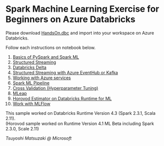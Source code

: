 # Spark Machine Learning Exercise for Beginners on Azure Databricks

Please download [HandsOn.dbc](https://github.com/tsmatz/azure-databricks-exercise/raw/master/HandsOn.dbc) and import into your workspace on Azure Databricks.

Follow each instructions on notebook below.

1. [Basics of PySpark and Spark ML](https://htmlpreview.github.io/?https://github.com/tsmatz/azure-databricks-exercise/blob/master/HTML/exercise01-pyspark-dataframe.html)
2. [Structured Streaming](https://htmlpreview.github.io/?https://github.com/tsmatz/azure-databricks-exercise/blob/master/HTML/exercise02-structured-streaming.html)
3. [Databricks Delta](https://htmlpreview.github.io/?https://github.com/tsmatz/azure-databricks-exercise/blob/master/HTML/exercise03-databricks-delta.html)
4. [Structured Streaming with Azure EventHub or Kafka](https://htmlpreview.github.io/?https://github.com/tsmatz/azure-databricks-exercise/blob/master/HTML/exercise04-streaming-eventhub.html)
5. [Working with Azure services](https://htmlpreview.github.io/?https://github.com/tsmatz/azure-databricks-exercise/blob/master/HTML/exercise05-blob.html)
6. [Spark ML Pipeline](https://htmlpreview.github.io/?https://github.com/tsmatz/azure-databricks-exercise/blob/master/HTML/exercise06-sparkml-pipeline.html)
7. [Cross Validation (Hyperparameter Tuning)](https://htmlpreview.github.io/?https://github.com/tsmatz/azure-databricks-exercise/blob/master/HTML/exercise07-cross-validation.html)
8. [MLeap](https://htmlpreview.github.io/?https://github.com/tsmatz/azure-databricks-exercise/blob/master/HTML/exercise08-mleap.html)
9. [Horovod Estimator on Databricks Runtime for ML](https://htmlpreview.github.io/?https://github.com/tsmatz/azure-databricks-exercise/blob/master/HTML/exercise09-horovod-estimator.html)
10. [Work with MLFlow](https://htmlpreview.github.io/?https://github.com/tsmatz/azure-databricks-exercise/blob/master/HTML/exercise10-mlflow.html)

This sample worked on Databricks Runtime Version 4.3 (Spark 2.3.1, Scala 2.11).    
(Horovod sample worked on Runtime Version 4.1 ML Beta including Spark 2.3.0, Scale 2.11)

*Tsuyoshi Matsuzaki @ Microsoft*
